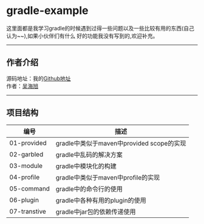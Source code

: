 # gradle-example
这里面都是我学习gradle的时候遇到过得一些问题以及一些比较有用的东西(自己认为~~),如果小伙伴们有什么
好的功能我没有写到的,欢迎补充。

---

## 作者介绍
源码地址：我的[Github地址](https://github.com/benjaminwhx)  
作者：[吴海旭](http://benjaminwhx.com)

---

## 项目结构

| 编号 | 描述 |
|--------|--------|
|01-provided |gradle中类似于maven中provided scope的实现 |
|02-garbled |gradle中乱码的解决方案 |
|03-module |gradle中模块化的构建 |
|04-profile |gradle中类似于maven中profile的实现 |
|05-command |gradle中的命令行的使用 |
|06-plugin |gradle中各种有用的plugin的使用 |
|07-transtive |gradle中jar包的依赖传递使用 |